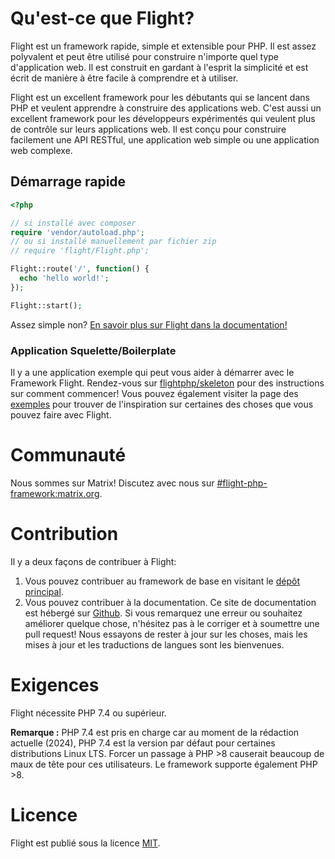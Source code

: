 # Qu'est-ce que Flight?

Flight est un framework rapide, simple et extensible pour PHP. Il est assez polyvalent et peut être utilisé pour construire n'importe quel type d'application web. Il est construit en gardant à l'esprit la simplicité et est écrit de manière à être facile à comprendre et à utiliser.

Flight est un excellent framework pour les débutants qui se lancent dans PHP et veulent apprendre à construire des applications web. C'est aussi un excellent framework pour les développeurs expérimentés qui veulent plus de contrôle sur leurs applications web. Il est conçu pour construire facilement une API RESTful, une application web simple ou une application web complexe.

## Démarrage rapide

```php
<?php

// si installé avec composer
require 'vendor/autoload.php';
// ou si installé manuellement par fichier zip
// require 'flight/Flight.php';

Flight::route('/', function() {
  echo 'hello world!';
});

Flight::start();
```

Assez simple non? [En savoir plus sur Flight dans la documentation!](learn)

### Application Squelette/Boilerplate

Il y a une application exemple qui peut vous aider à démarrer avec le Framework Flight. Rendez-vous sur [flightphp/skeleton](https://github.com/flightphp/skeleton) pour des instructions sur comment commencer! Vous pouvez également visiter la page des [exemples](examples) pour trouver de l'inspiration sur certaines des choses que vous pouvez faire avec Flight.

# Communauté

Nous sommes sur Matrix! Discutez avec nous sur [#flight-php-framework:matrix.org](https://matrix.to/#/#flight-php-framework:matrix.org).

# Contribution

Il y a deux façons de contribuer à Flight:

1. Vous pouvez contribuer au framework de base en visitant le [dépôt principal](https://github.com/flightphp/core).
1. Vous pouvez contribuer à la documentation. Ce site de documentation est hébergé sur [Github](https://github.com/flightphp/docs). Si vous remarquez une erreur ou souhaitez améliorer quelque chose, n'hésitez pas à le corriger et à soumettre une pull request! Nous essayons de rester à jour sur les choses, mais les mises à jour et les traductions de langues sont les bienvenues.

# Exigences

Flight nécessite PHP 7.4 ou supérieur.

**Remarque :** PHP 7.4 est pris en charge car au moment de la rédaction actuelle (2024), PHP 7.4 est la version par défaut pour certaines distributions Linux LTS. Forcer un passage à PHP >8 causerait beaucoup de maux de tête pour ces utilisateurs. Le framework supporte également PHP >8.

# Licence

Flight est publié sous la licence [MIT](https://github.com/flightphp/core/blob/master/LICENSE).